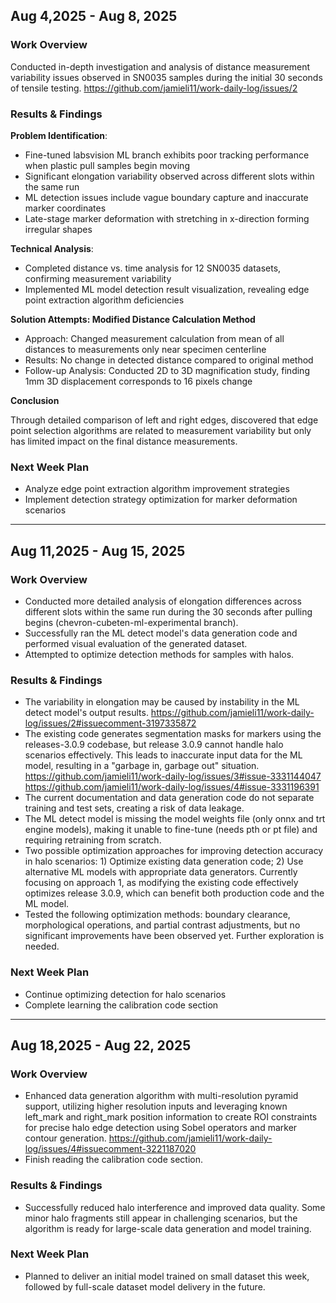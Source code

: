 ## Aug 4,2025 - Aug 8, 2025
### Work Overview
Conducted in-depth investigation and analysis of distance measurement variability issues observed in SN0035 samples during the initial 30 seconds of tensile testing.
https://github.com/jamieli11/work-daily-log/issues/2

### Results & Findings
**Problem Identification**:
- Fine-tuned labsvision ML branch exhibits poor tracking performance when plastic pull samples begin moving
- Significant elongation variability observed across different slots within the same run
- ML detection issues include vague boundary capture and inaccurate marker coordinates
- Late-stage marker deformation with stretching in x-direction forming irregular shapes

**Technical Analysis**:
- Completed distance vs. time analysis for 12 SN0035 datasets, confirming measurement variability
- Implemented ML model detection result visualization, revealing edge point extraction algorithm deficiencies

**Solution Attempts: Modified Distance Calculation Method**
- Approach: Changed measurement calculation from mean of all distances to measurements only near specimen centerline
- Results: No change in detected distance compared to original method
- Follow-up Analysis: Conducted 2D to 3D magnification study, finding 1mm 3D displacement corresponds to 16 pixels change

**Conclusion**

Through detailed comparison of left and right edges, discovered that edge point selection algorithms are related to measurement variability but only has limited impact on the final distance measurements.

### Next Week Plan ###
- Analyze edge point extraction algorithm improvement strategies
- Implement detection strategy optimization for marker deformation scenarios
-------------------------
## Aug 11,2025 - Aug 15, 2025
### Work Overview
- Conducted more detailed analysis of elongation differences across different slots within the same run during the 30 seconds after pulling begins (chevron-cubeten-ml-experimental branch).
- Successfully ran the ML detect model's data generation code and performed visual evaluation of the generated dataset.
- Attempted to optimize detection methods for samples with halos.

### Results & Findings
- The variability in elongation may be caused by instability in the ML detect model's output results. https://github.com/jamieli11/work-daily-log/issues/2#issuecomment-3197335872
- The existing code generates segmentation masks for markers using the releases-3.0.9 codebase, but release 3.0.9 cannot handle halo scenarios effectively. This leads to inaccurate input data for the ML model, resulting in a "garbage in, garbage out" situation. https://github.com/jamieli11/work-daily-log/issues/3#issue-3331144047
https://github.com/jamieli11/work-daily-log/issues/4#issue-3331196391
- The current documentation and data generation code do not separate training and test sets, creating a risk of data leakage. 
- The ML detect model is missing the model weights file (only onnx and trt engine models), making it unable to fine-tune (needs pth or pt file) and requiring retraining from scratch.
- Two possible optimization approaches for improving detection accuracy in halo scenarios: 1) Optimize existing data generation code; 2) Use alternative ML models with appropriate data generators. Currently focusing on approach 1, as modifying the existing code effectively optimizes release 3.0.9, which can benefit both production code and the ML model. 
- Tested the following optimization methods: boundary clearance, morphological operations, and partial contrast adjustments, but no significant improvements have been observed yet. Further exploration is needed.

### Next Week Plan
- Continue optimizing detection for halo scenarios
- Complete learning the calibration code section
-------------------------
## Aug 18,2025 - Aug 22, 2025
### Work Overview
- Enhanced data generation algorithm with multi-resolution pyramid support, utilizing higher resolution inputs and leveraging known left_mark and right_mark position information to create ROI constraints for precise halo edge detection using Sobel operators and marker contour generation. https://github.com/jamieli11/work-daily-log/issues/4#issuecomment-3221187020
- Finish reading the calibration code section.

### Results & Findings
- Successfully reduced halo interference and improved data quality. Some minor halo fragments still appear in challenging scenarios, but the algorithm is ready for large-scale data generation and model training.

### Next Week Plan
- Planned to deliver an initial model trained on small dataset this week, followed by full-scale dataset model delivery in the future.

